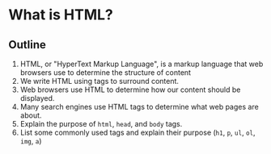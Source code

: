 # What is HTML? 

## Outline

1. HTML, or "HyperText Markup Language", is a markup language that web browsers use to determine the structure of content
2. We write HTML using tags to surround content.
3. Web browsers use HTML to determine how our content should be displayed.
4. Many search engines use HTML tags to determine what web pages are about. 
5. Explain the purpose of `html`, `head`, and `body` tags.
6. List some commonly used tags and explain their purpose (`h1`, `p`, `ul`, `ol`, `img`, `a`)